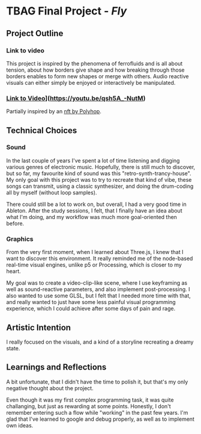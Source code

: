 # TBAG Final Project - *Fly*

## Project Outline

### Link to video


This project is inspired by the phenomena of ferrofluids and is all about tension, about how borders give shape and how breaking through those borders enables to form new shapes or merge with others. Audio reactive visuals can either simply be enjoyed or interactively be manipulated. 

### [Link to Video](https://youtu.be/t2Bq1nFchSA)](https://youtu.be/qsh5A_-NutM)
Partially inspired by an [nft by Polyhop](https://www.instagram.com/p/CYZcY7aownZ/).

## Technical Choices

### Sound

In the last couple of years I've spent a lot of time listening and digging various genres of electronic music. Hopefully, there is still much to discover, but so far, my favourite kind of sound was this "retro-synth-trancy-house". 
My only goal with this project was to try to recreate that kind of vibe, these songs can transmit, using a classic synthesizer, and doing the drum-coding all by myself (without loop samples). 

There could still be a lot to work on, but overall, I had a very good time in Ableton. After the study sessions, I felt, that I finally have an idea about what I'm doing, and my workflow was much more goal-oriented then before.

### Graphics

From the very first moment, when I learned about Three.js, I knew that I want to discover this environment. It really reminded me of the node-based real-time visual engines, unlike p5 or Processing, which is closer to my heart.

My goal was to create a video-clip-like scene, where I use keyframing as well as sound-reactive parameters, and also implement post-processing. I also wanted to use some GLSL, but I felt that I needed more time with that, and really wanted to just have some less painful visual programming experience, which I could achieve after some days of pain and rage. 

## Artistic Intention

I really focused on the visuals, and a kind of a storyline recreating a dreamy state.

## Learnings and Reflections

A bit unfortunate, that I didn't have the time to polish it, but that's my only negative thought about the project. 


Even though it was my first complex programming task, it was quite challanging, but just as rewarding at some points. Honestly, I don't remember entering such a flow while "working" in the past few years. I'm glad that I've learned to google and debug properly, as well as to implement own ideas. 
